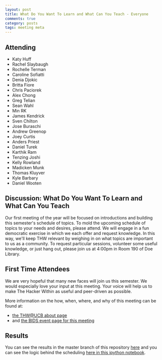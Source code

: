 ```yaml
---
layout: post
title: What Do You Want To Learn and What Can You Teach - Everyone
comments: true
category: posts
tags: meeting meta
---
```


## Attending

- Katy Huff
- Rachel Slaybaugh
- Rochelle Terman
- Caroline Sofiatti
- Denia Djokic
- Britta Fiore
- Chris Paciorek
- Alex Chong
- Greg Telian
- Sean Wahl
- Min RK
- James Kendrick
- Sven Chilton
- Jose Buraschi
- Andrew Greenop
- Joey Curtis
- Anders Priest
- Daniel Turek
- Karthik Ram
- Tenzing Joshi
- Kelly Rowland
- Madicken Munk
- Thomas Kluyver
- Kyle Barbary
- Daniel Wooten

## Discussion: What Do You Want To Learn and What Can You Teach

Our first meeting of the year will be focused on introductions and building 
this semester's schedule of topics. To mold the upcoming schedule of topics to 
your needs and desires, please attend. We will engage in a fun democratic 
exercise in which we each offer and request knowledge. In this way, we'll keep THW relevant by 
weighing in on what topics are important to us as a community. To 
request particular sessions, volunteer some useful knowledge, or just hang out, 
please join us at 4:00pm in Room 190 of Doe Library.

## First Time Attendees

We are very hopeful that many new faces will join us this semester. We would 
especially love your input at this meeting. Your voice will help us to make The 
Hacker Within as useful and peer-driven as possible.

More information on the how, when, where, and why of this meeting can be found 
at:
- [the THW@UCB about page](http://thehackerwithin.github.io/berkeley/about.html "The 
About Page")
- and [the BIDS event page for this meeting](http://bids.berkeley.edu/events/hacker-within)

## Results

You can see the results in the master branch of this repository 
[here](https://github.com/thehackerwithin/berkeley/tree/master/possible_topics) 
and you can see the logic behind the scheduling [here in this ipython 
notebook](nbviewer.ipython.org/github/thehackerwithin/berkeley/blob/master/possible_topics/learn_and_teach.ipynb).
